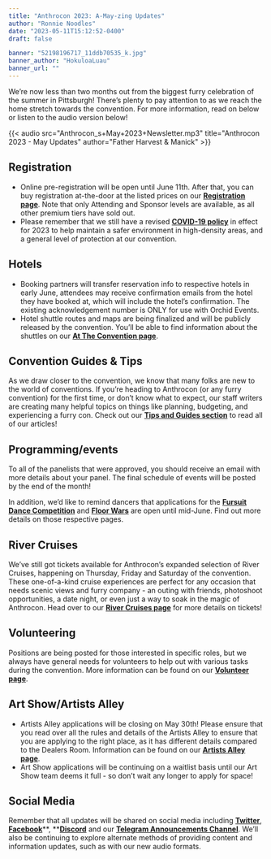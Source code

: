 ```yaml
---
title: "Anthrocon 2023: A-May-zing Updates"
author: "Ronnie Noodles"
date: "2023-05-11T15:12:52-0400"
draft: false

banner: "52198196717_11ddb70535_k.jpg"
banner_author: "HokuloaLuau"
banner_url: ""
---
```


We’re now less than two months out from the biggest furry celebration of the summer in Pittsburgh! There’s plenty to pay attention to as we reach the home stretch towards the convention. For more information, read on below or listen to the audio version below!

{{< audio src="Anthrocon_s+May+2023+Newsletter.mp3" title="Anthrocon 2023 - May Updates" author="Father Harvest &amp; Manick" >}}

## Registration

- Online pre-registration will be open until June 11th. After that, you can buy registration at-the-door at the listed prices on our [**Registration page**](/registration). Note that only Attending and Sponsor levels are available, as all other premium tiers have sold out.
- Please remember that we still have a revised [**COVID-19 policy**](/covid-policy-2023) in effect for 2023 to help maintain a safer environment in high-density areas, and a general level of protection at our convention.

## Hotels

- Booking partners will transfer reservation info to respective hotels in early June, attendees may receive confirmation emails from the hotel they have booked at, which will include the hotel’s confirmation. The existing acknowledgement number is ONLY for use with Orchid Events.
- Hotel shuttle routes and maps are being finalized and will be publicly released by the convention. You’ll be able to find information about the shuttles on our [**At The Convention page**](/at-the-convention).

## Convention Guides &amp; Tips

As we draw closer to the convention, we know that many folks are new to the world of conventions. If you’re heading to Anthrocon (or any furry convention) for the first time, or don’t know what to expect, our staff writers are creating many helpful topics on things like planning, budgeting, and experiencing a furry con. Check out our [**Tips and Guides section**](/tips-and-guides) to read all of our articles!

## Programming/events

To all of the panelists that were approved, you should receive an email with more details about your panel. The final schedule of events will be posted by the end of the month!

In addition, we’d like to remind dancers that applications for the [**Fursuit Dance Competition**](/dance-competition) and [**Floor Wars**](/floor-wars) are open until mid-June. Find out more details on those respective pages.

## River Cruises

We’ve still got tickets available for Anthrocon’s expanded selection of River Cruises, happening on Thursday, Friday and Saturday of the convention. These one-of-a-kind cruise experiences are perfect for any occasion that needs scenic views and furry company - an outing with friends, photoshoot opportunities, a date night, or even just a way to soak in the magic of Anthrocon. Head over to our [**River Cruises page**](/anthrocon-river-cruises) for more details on tickets!

## Volunteering

Positions are being posted for those interested in specific roles, but we always have general needs for volunteers to help out with various tasks during the convention. More information can be found on our [**Volunteer page**](/volunteer).

## Art Show/Artists Alley

- Artists Alley applications will be closing on May 30th! Please ensure that you read over all the rules and details of the Artists Alley to ensure that you are applying to the right place, as it has different details compared to the Dealers Room. Information can be found on our [**Artists Alley page**](/alley).
- Art Show applications will be continuing on a waitlist basis until our Art Show team deems it full - so don’t wait any longer to apply for space!

## Social Media

Remember that all updates will be shared on social media including [**Twitter**](https://twitter.com/anthrocon), [**Facebook**](https://www.facebook.com/Anthrocon)**, **[**Discord**](https://discord.gg/anthrocon) and our [**Telegram Announcements Channel**](https://t.me/Anthrocon). We’ll also be continuing to explore alternate methods of providing content and information updates, such as with our new audio formats.
